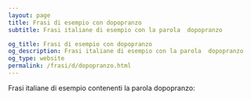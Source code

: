 ```yaml
---
layout: page
title: Frasi di esempio con dopopranzo 
subtitle: Frasi italiane di esempio con la parola  dopopranzo

og_title: Frasi di esempio con dopopranzo 
og_description: Frasi italiane di esempio con la parola  dopopranzo
og_type: website
permalink: /frasi/d/dopopranzo.html
---
```


Frasi italiane di esempio contenenti la parola dopopranzo:


